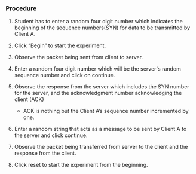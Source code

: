 ### Procedure

1. Student has to enter a random four digit number which indicates the beginning of the sequence numbers(SYN) for data to be transmitted by Client A. 
2. Click “Begin” to start the experiment.
3. Observe the packet being sent from client to server.
4. Enter a random four digit number which will be the server's random sequence number and click on continue.
5. Observe the response from the server which includes the SYN number for the server, and the acknowledgment number acknowledging the client (ACK)
	- ACK is nothing but the Client A’s  sequence number incremented by one.
    
6. Enter a random string that acts as a message to be sent by Client A to the server and click continue.
7. Observe the packet being transferred from server to the client and the response from the client.
8. Click reset to start the experiment from the beginning.
